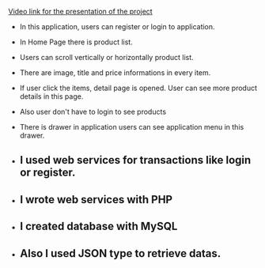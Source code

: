 [Video link for the presentation of the project](https://youtu.be/rnCYTmcS72c)
- In this application, users can register or login to application.
- In Home Page there is product list.
- Users can scroll vertically or horizontally product list.
- There are image, title and price informations in every item.
- If user click the items, detail page is opened. User can see more product details in this page.
- Also user don't have to login to see products
- There is drawer in application users can see application menu in this drawer.

- ## I used web services for transactions like login or register.
- ## I wrote web services with PHP 
- ## I created database with MySQL
- ## Also I used JSON type to retrieve datas.
